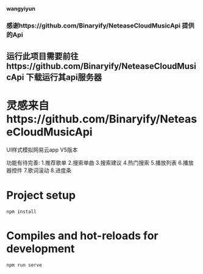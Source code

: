 #### wangyiyun


### 感谢https://github.com/Binaryify/NeteaseCloudMusicApi 提供的Api

## 运行此项目需要前往https://github.com/Binaryify/NeteaseCloudMusicApi 下载运行其api服务器

# 灵感来自https://github.com/Binaryify/NeteaseCloudMusicApi
   UI样式模拟网易云app V5版本

 功能有待完善:
1.推荐歌单
2.搜索单曲
3.搜索建议
4.热门搜索
5.播放列表
6.播放器控件
7.歌词滚动
8.进度条

# Project setup
```
npm install
```

# Compiles and hot-reloads for development
```
npm run serve



